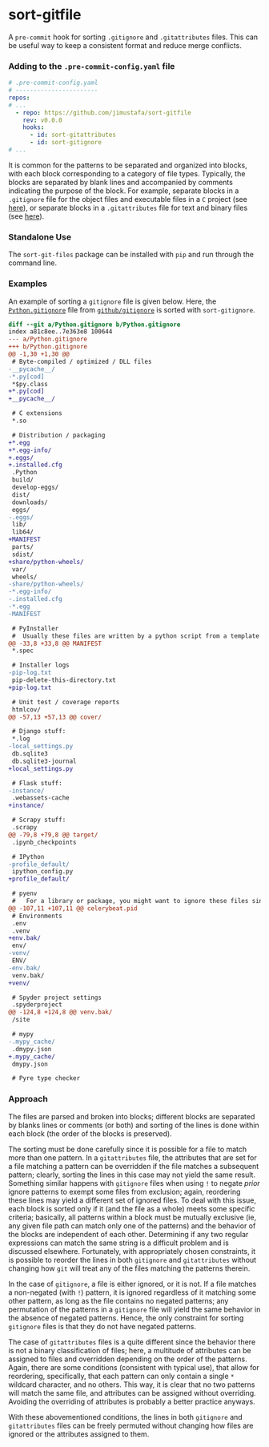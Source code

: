 sort-gitfile
============

A `pre-commit` hook for sorting `.gitignore` and `.gitattributes` files.
This can be useful way to keep a consistent format and reduce merge conflicts.

### Adding to the `.pre-commit-config.yaml` file

```yaml
# .pre-commit-config.yaml
# -----------------------
repos:
# ...
  - repo: https://github.com/jimustafa/sort-gitfile
    rev: v0.0.0
    hooks:
      - id: sort-gitattributes
      - id: sort-gitignore
# ...
```
It is common for the patterns to be separated and organized into blocks,
  with each block corresponding to a category of file types.
Typically, the blocks are separated by blank lines and accompanied by comments indicating the purpose of the block.
For example,
  separate blocks in a `.gitignore` file for the object files and executable files in a `C` project (see [here][1]),
  or separate blocks in a `.gitattributes` file for text and binary files (see [here][2]).

[1]: https://github.com/github/gitignore/blob/master/C.gitignore
[2]: https://github.com/alexkaratarakis/gitattributes/blob/master/Python.gitattributes

### Standalone Use

The `sort-git-files` package can be installed with `pip` and run through the command line.

### Examples

An example of sorting a `gitignore` file is given below. Here, the [`Python.gitignore`][3] file from [`github/gitignore`](https://github.com/github/gitignore/) is sorted with `sort-gitignore`.

```diff
diff --git a/Python.gitignore b/Python.gitignore
index a81c8ee..7e363e8 100644
--- a/Python.gitignore
+++ b/Python.gitignore
@@ -1,30 +1,30 @@
 # Byte-compiled / optimized / DLL files
-__pycache__/
-*.py[cod]
 *$py.class
+*.py[cod]
+__pycache__/

 # C extensions
 *.so

 # Distribution / packaging
+*.egg
+*.egg-info/
+.eggs/
+.installed.cfg
 .Python
 build/
 develop-eggs/
 dist/
 downloads/
 eggs/
-.eggs/
 lib/
 lib64/
+MANIFEST
 parts/
 sdist/
+share/python-wheels/
 var/
 wheels/
-share/python-wheels/
-*.egg-info/
-.installed.cfg
-*.egg
-MANIFEST

 # PyInstaller
 #  Usually these files are written by a python script from a template
@@ -33,8 +33,8 @@ MANIFEST
 *.spec

 # Installer logs
-pip-log.txt
 pip-delete-this-directory.txt
+pip-log.txt

 # Unit test / coverage reports
 htmlcov/
@@ -57,13 +57,13 @@ cover/

 # Django stuff:
 *.log
-local_settings.py
 db.sqlite3
 db.sqlite3-journal
+local_settings.py

 # Flask stuff:
-instance/
 .webassets-cache
+instance/

 # Scrapy stuff:
 .scrapy
@@ -79,8 +79,8 @@ target/
 .ipynb_checkpoints

 # IPython
-profile_default/
 ipython_config.py
+profile_default/

 # pyenv
 #   For a library or package, you might want to ignore these files since the code is
@@ -107,11 +107,11 @@ celerybeat.pid
 # Environments
 .env
 .venv
+env.bak/
 env/
-venv/
 ENV/
-env.bak/
 venv.bak/
+venv/

 # Spyder project settings
 .spyderproject
@@ -124,8 +124,8 @@ venv.bak/
 /site

 # mypy
-.mypy_cache/
 .dmypy.json
+.mypy_cache/
 dmypy.json

 # Pyre type checker
```

[3]: https://github.com/github/gitignore/blob/218a941be92679ce67d0484547e3e142b2f5f6f0/Python.gitignore

### Approach

The files are parsed and broken into blocks; different blocks are separated by blanks lines or comments (or both)
  and sorting of the lines is done within each block (the order of the blocks is preserved).

The sorting must be done carefully since it is possible for a file to match more than one pattern.
In a `gitattributes` file, the attributes that are set for a file matching a pattern can be overridden if the file matches a subsequent pattern;
  clearly, sorting the lines in this case may not yield the same result.
Something similar happens with `gitignore` files when using `!` to negate *prior* ignore patterns to exempt some files from exclusion;
  again, reordering these lines may yield a different set of ignored files.
To deal with this issue, each block is sorted only if it (and the file as a whole) meets some specific criteria;
  basically, all patterns within a block must be mutually exclusive (ie, any given file path can match only one of the patterns) and the behavior of the blocks are independent of each other.
Determining if any two regular expressions can match the same string is a difficult problem and is discussed elsewhere.
Fortunately, with appropriately chosen constraints, it is possible to reorder the lines in both `gitignore` and `gitattributes` without changing how `git` will treat any of the files matching the patterns therein.

In the case of `gitignore`, a file is either ignored, or it is not.
If a file matches a non-negated (with `!`) pattern,
  it is ignored regardless of it matching some other pattern, as long as the file contains no negated patterns;
  any permutation of the patterns in a `gitignore` file will yield the same behavior in the absence of negated patterns.
Hence, the only constraint for sorting `gitignore` files is that they do not have negated patterns.

The case of `gitattributes` files is a quite different since the behavior there is not a binary classification of files;
  here, a multitude of attributes can be assigned to files and overridden depending on the order of the patterns.
Again, there are some conditions (consistent with typical use), that allow for reordering,
  specifically, that each pattern can only contain a single `*` wildcard character, and no others.
This way, it is clear that no two patterns will match the same file,
  and attributes can be assigned without overriding.
Avoiding the overriding of attributes is probably a better practice anyways.

With these abovementioned conditions,
  the lines in both `gitignore` and `gitattributes` files can be freely permuted without changing how files are ignored or the attributes assigned to them.
